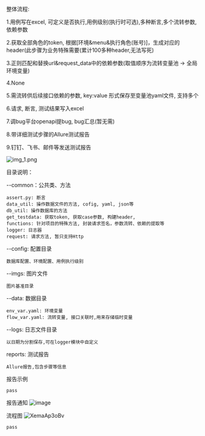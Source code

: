整体流程:

1.用例写在excel, 可定义是否执行,用例级别(执行时可选),多种断言,多个流转参数,依赖参数

2.获取全部角色的token, 根据[环境&menu&执行角色(账号)]，生成对应的header(此步骤为业务特殊需要(累计100多种header,无法写死)

3.正则匹配和替换url&request_data中的依赖参数(取值顺序为流转变量池 → 全局环境变量)

4.None

5.需流转供后续接口依赖的参数, key:value 形式保存至变量池yaml文件, 支持多个

6.请求, 断言, 测试结果写入excel

7.调bug平台openapi提bug, bug汇总(暂无需)

8.带详细测试步骤的Allure测试报告

9.钉钉、飞书、邮件等发送测试报告

![img_1.png](imgs/img_1.png)

目录说明：

--common：公共类、方法

    assert.py: 断言
    data_util: 操作数据文件的方法, cofig, yaml, json等
    db_util: 操作数据库的方法
    get_testdata: 获取token, 获取case参数, 构建header, 
    functions: 针对项目的特殊方法, 封装请求签名，参数流转、依赖的提取等
    logger: 日志器
    request: 请求方法, 暂只支持Http
    
--config: 配置目录

    数据库配置、环境配置、用例执行级别
    
--imgs: 图片文件

    图片基准目录
    
--data: 数据目录

    env_var.yaml: 环境变量
    flow_var.yaml: 流转变量, 接口关联时,用来存储临时变量
    
--logs: 日志文件目录

    以日期为分割保存,可在logger模块中自定义

reports: 测试报告

    Allure报告,包含步骤等信息
    
报告示例

    pass

报告通知
![image](https://user-images.githubusercontent.com/75521205/150306248-fa2f8228-f6a2-49dc-ba23-49af8f99297e.png)


流程图
![XemaAp3oBv](https://user-images.githubusercontent.com/75521205/150306697-54bdc641-8598-4501-9dd0-5d7d95163663.png)


    pass

